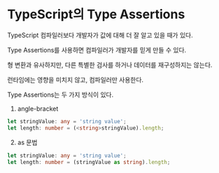 # TypeScript의 Type Assertions

TypeScript 컴파일러보다 개발자가 값에 대해 더 잘 알고 있을 때가 있다.

Type Assertions를 사용하면 컴파일러가 개발자를 믿게 만들 수 있다.

형 변환과 유사하지만, 다른 특별한 검사를 하거나 데이터를 재구성하지는 않는다.

런타임에는 영향을 미치지 않고, 컴파일러만 사용한다.



Type Assertions는 두 가지 방식이 있다.

1. angle-bracket

~~~typescript
let stringValue: any = 'string value';
let length: number = (<string>stringValue).length;
~~~

2. as 문법

~~~typescript
let stringValue: any = 'string value';
let length: number = (stringValue as string).length;
~~~

